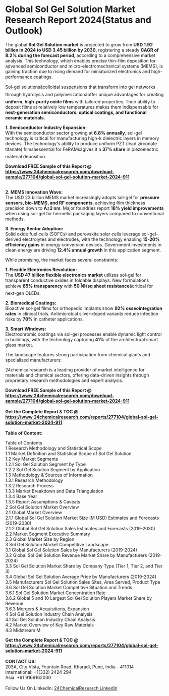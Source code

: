 <h1>Global Sol Gel Solution Market Research Report 2024(Status and Outlook)</h1><p>The global <strong>Sol Gel Solution market</strong> is projected to grow from <strong>USD 1.92 billion in 2024 to USD 3.45 billion by 2030</strong>, registering a steady <strong>CAGR of 8.2% during the forecast period</strong>, according to a comprehensive market analysis. This technology, which enables precise thin-film deposition for advanced semiconductor and micro-electromechanical systems (MEMS), is gaining traction due to rising demand for miniaturized electronics and high-performance coatings.</p><p>Sol-gel solutionsâcolloidal suspensions that transform into gel networks through hydrolysis and polymerizationâoffer unique advantages for creating <strong>uniform, high-purity oxide films</strong> with tailored properties. Their ability to deposit films at relatively low temperatures makes them indispensable for <strong>next-generation semiconductors, optical coatings, and functional ceramic materials</strong>.</p><p><strong>1. Semiconductor Industry Expansion:</strong><br>
With the semiconductor sector growing at <strong>6.8% annually</strong>, sol-gel technology is critical for manufacturing high-k dielectric layers in memory devices. The technology's ability to produce uniform PZT (lead zirconate titanate) filmsâessential for FeRAMsâgives it a <strong>37% share</strong> in piezoelectric material deposition.</p><div><b>Download FREE Sample of this Report @ 
            <a href="https://www.24chemicalresearch.com/download-sample/277104/global-sol-gel-solution-market-2024-911">
            https://www.24chemicalresearch.com/download-sample/277104/global-sol-gel-solution-market-2024-911</a></b></div><br><p><strong>2. MEMS Innovation Wave:</strong><br>
The USD 23 billion MEMS market increasingly adopts sol-gel for <strong>pressure sensors, bio-MEMS, and RF components</strong>, achieving film thickness precision down to <strong>Â±2 nm</strong>. Major foundries report <strong>18% yield improvements</strong> when using sol-gel for hermetic packaging layers compared to conventional methods.</p><p><strong>3. Energy Sector Adoption:</strong><br>
Solid oxide fuel cells (SOFCs) and perovskite solar cells leverage sol-gel-derived electrolytes and electrodes, with the technology enabling <strong>15-20% efficiency gains</strong> in energy conversion devices. Government investments in clean energy are driving <strong>12.4% annual growth</strong> in this application segment.</p><p>While promising, the market faces several constraints:</p><p><strong>1. Flexible Electronics Revolution:</strong><br>
The <strong>USD 47 billion flexible electronics market</strong> utilizes sol-gel for transparent conductive oxides in foldable displays. New formulations achieve <strong>85% transparency</strong> with <strong>50 Î©/sq sheet resistance</strong>âcritical for next-gen OLEDs.</p><p><strong>2. Biomedical Coatings:</strong><br>
Bioactive sol-gel films for orthopedic implants show <strong>92% osseointegration rates</strong> in clinical trials. Antimicrobial silver-doped variants reduce infection risks by <strong>78%</strong> in catheter applications.</p><p><strong>3. Smart Windows:</strong><br>
Electrochromic coatings via sol-gel processes enable dynamic light control in buildings, with the technology capturing <strong>41%</strong> of the architectural smart glass market.</p><p>The landscape features strong participation from chemical giants and specialized manufacturers:</p><p>24chemicalresearch is a leading provider of market intelligence for materials and chemical sectors, offering data-driven insights through proprietary research methodologies and expert analysis.</p><div><b>Download FREE Sample of this Report @ 
            <a href="https://www.24chemicalresearch.com/download-sample/277104/global-sol-gel-solution-market-2024-911">
            https://www.24chemicalresearch.com/download-sample/277104/global-sol-gel-solution-market-2024-911</a></b></div><br><div><b>Get the Complete Report & TOC @ 
            <a href="https://www.24chemicalresearch.com/reports/277104/global-sol-gel-solution-market-2024-911">
            https://www.24chemicalresearch.com/reports/277104/global-sol-gel-solution-market-2024-911</a></b></div><br>
            <b>Table of Content:</b><p>Table of Contents<br />
1 Research Methodology and Statistical Scope<br />
1.1 Market Definition and Statistical Scope of Sol Gel Solution<br />
1.2 Key Market Segments<br />
1.2.1 Sol Gel Solution Segment by Type<br />
1.2.2 Sol Gel Solution Segment by Application<br />
1.3 Methodology & Sources of Information<br />
1.3.1 Research Methodology<br />
1.3.2 Research Process<br />
1.3.3 Market Breakdown and Data Triangulation<br />
1.3.4 Base Year<br />
1.3.5 Report Assumptions & Caveats<br />
2 Sol Gel Solution Market Overview<br />
2.1 Global Market Overview<br />
2.1.1 Global Sol Gel Solution Market Size (M USD) Estimates and Forecasts (2019-2030)<br />
2.1.2 Global Sol Gel Solution Sales Estimates and Forecasts (2019-2030)<br />
2.2 Market Segment Executive Summary<br />
2.3 Global Market Size by Region<br />
3 Sol Gel Solution Market Competitive Landscape<br />
3.1 Global Sol Gel Solution Sales by Manufacturers (2019-2024)<br />
3.2 Global Sol Gel Solution Revenue Market Share by Manufacturers (2019-2024)<br />
3.3 Sol Gel Solution Market Share by Company Type (Tier 1, Tier 2, and Tier 3)<br />
3.4 Global Sol Gel Solution Average Price by Manufacturers (2019-2024)<br />
3.5 Manufacturers Sol Gel Solution Sales Sites, Area Served, Product Type<br />
3.6 Sol Gel Solution Market Competitive Situation and Trends<br />
3.6.1 Sol Gel Solution Market Concentration Rate<br />
3.6.2 Global 5 and 10 Largest Sol Gel Solution Players Market Share by Revenue<br />
3.6.3 Mergers & Acquisitions, Expansion<br />
4 Sol Gel Solution Industry Chain Analysis<br />
4.1 Sol Gel Solution Industry Chain Analysis<br />
4.2 Market Overview of Key Raw Materials<br />
4.3 Midstream M</p><div><b>Get the Complete Report & TOC @ 
            <a href="https://www.24chemicalresearch.com/reports/277104/global-sol-gel-solution-market-2024-911">
            https://www.24chemicalresearch.com/reports/277104/global-sol-gel-solution-market-2024-911</a></b></div><br><b>CONTACT US:</b><br>
            203A, City Vista, Fountain Road, Kharadi, Pune, India - 411014<br>
            International: +1(332) 2424 294<br>
            Asia: +91 9169162030 <br><br>
            Follow Us On LinkedIn: <a href="https://www.linkedin.com/company/24chemicalresearch/">24ChemicalResearch LinkedIn</a>